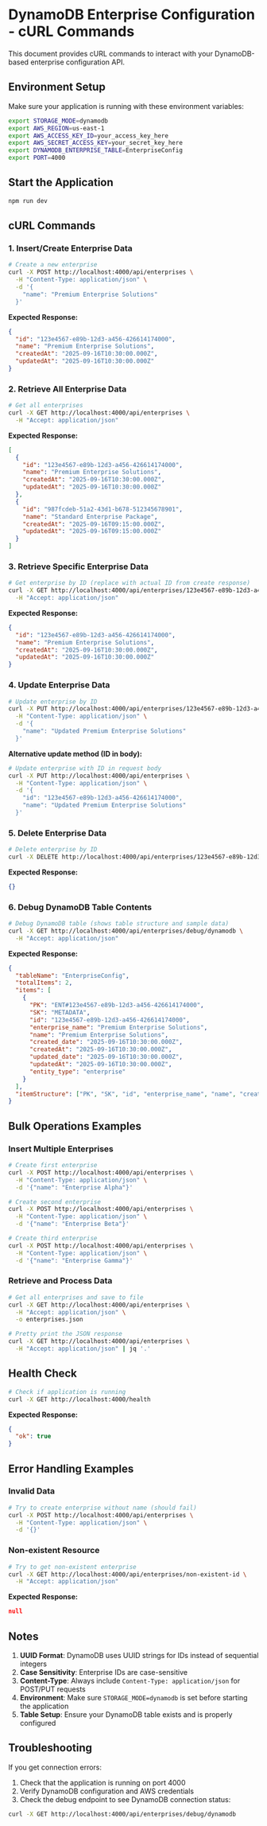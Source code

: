 # DynamoDB Enterprise Configuration - cURL Commands

This document provides cURL commands to interact with your DynamoDB-based enterprise configuration API.

## Environment Setup

Make sure your application is running with these environment variables:

```bash
export STORAGE_MODE=dynamodb
export AWS_REGION=us-east-1
export AWS_ACCESS_KEY_ID=your_access_key_here
export AWS_SECRET_ACCESS_KEY=your_secret_key_here
export DYNAMODB_ENTERPRISE_TABLE=EnterpriseConfig
export PORT=4000
```

## Start the Application

```bash
npm run dev
```

## cURL Commands

### 1. Insert/Create Enterprise Data

```bash
# Create a new enterprise
curl -X POST http://localhost:4000/api/enterprises \
  -H "Content-Type: application/json" \
  -d '{
    "name": "Premium Enterprise Solutions"
  }'
```

**Expected Response:**
```json
{
  "id": "123e4567-e89b-12d3-a456-426614174000",
  "name": "Premium Enterprise Solutions",
  "createdAt": "2025-09-16T10:30:00.000Z",
  "updatedAt": "2025-09-16T10:30:00.000Z"
}
```

### 2. Retrieve All Enterprise Data

```bash
# Get all enterprises
curl -X GET http://localhost:4000/api/enterprises \
  -H "Accept: application/json"
```

**Expected Response:**
```json
[
  {
    "id": "123e4567-e89b-12d3-a456-426614174000",
    "name": "Premium Enterprise Solutions",
    "createdAt": "2025-09-16T10:30:00.000Z",
    "updatedAt": "2025-09-16T10:30:00.000Z"
  },
  {
    "id": "987fcdeb-51a2-43d1-b678-512345678901",
    "name": "Standard Enterprise Package",
    "createdAt": "2025-09-16T09:15:00.000Z",
    "updatedAt": "2025-09-16T09:15:00.000Z"
  }
]
```

### 3. Retrieve Specific Enterprise Data

```bash
# Get enterprise by ID (replace with actual ID from create response)
curl -X GET http://localhost:4000/api/enterprises/123e4567-e89b-12d3-a456-426614174000 \
  -H "Accept: application/json"
```

**Expected Response:**
```json
{
  "id": "123e4567-e89b-12d3-a456-426614174000",
  "name": "Premium Enterprise Solutions",
  "createdAt": "2025-09-16T10:30:00.000Z",
  "updatedAt": "2025-09-16T10:30:00.000Z"
}
```

### 4. Update Enterprise Data

```bash
# Update enterprise by ID
curl -X PUT http://localhost:4000/api/enterprises/123e4567-e89b-12d3-a456-426614174000 \
  -H "Content-Type: application/json" \
  -d '{
    "name": "Updated Premium Enterprise Solutions"
  }'
```

**Alternative update method (ID in body):**
```bash
# Update enterprise with ID in request body
curl -X PUT http://localhost:4000/api/enterprises \
  -H "Content-Type: application/json" \
  -d '{
    "id": "123e4567-e89b-12d3-a456-426614174000",
    "name": "Updated Premium Enterprise Solutions"
  }'
```

### 5. Delete Enterprise Data

```bash
# Delete enterprise by ID
curl -X DELETE http://localhost:4000/api/enterprises/123e4567-e89b-12d3-a456-426614174000
```

**Expected Response:**
```json
{}
```

### 6. Debug DynamoDB Table Contents

```bash
# Debug DynamoDB table (shows table structure and sample data)
curl -X GET http://localhost:4000/api/enterprises/debug/dynamodb \
  -H "Accept: application/json"
```

**Expected Response:**
```json
{
  "tableName": "EnterpriseConfig",
  "totalItems": 2,
  "items": [
    {
      "PK": "ENT#123e4567-e89b-12d3-a456-426614174000",
      "SK": "METADATA",
      "id": "123e4567-e89b-12d3-a456-426614174000",
      "enterprise_name": "Premium Enterprise Solutions",
      "name": "Premium Enterprise Solutions",
      "created_date": "2025-09-16T10:30:00.000Z",
      "createdAt": "2025-09-16T10:30:00.000Z",
      "updated_date": "2025-09-16T10:30:00.000Z",
      "updatedAt": "2025-09-16T10:30:00.000Z",
      "entity_type": "enterprise"
    }
  ],
  "itemStructure": ["PK", "SK", "id", "enterprise_name", "name", "created_date", "createdAt", "updated_date", "updatedAt", "entity_type"]
}
```

## Bulk Operations Examples

### Insert Multiple Enterprises

```bash
# Create first enterprise
curl -X POST http://localhost:4000/api/enterprises \
  -H "Content-Type: application/json" \
  -d '{"name": "Enterprise Alpha"}'

# Create second enterprise
curl -X POST http://localhost:4000/api/enterprises \
  -H "Content-Type: application/json" \
  -d '{"name": "Enterprise Beta"}'

# Create third enterprise
curl -X POST http://localhost:4000/api/enterprises \
  -H "Content-Type: application/json" \
  -d '{"name": "Enterprise Gamma"}'
```

### Retrieve and Process Data

```bash
# Get all enterprises and save to file
curl -X GET http://localhost:4000/api/enterprises \
  -H "Accept: application/json" \
  -o enterprises.json

# Pretty print the JSON response
curl -X GET http://localhost:4000/api/enterprises \
  -H "Accept: application/json" | jq '.'
```

## Health Check

```bash
# Check if application is running
curl -X GET http://localhost:4000/health
```

**Expected Response:**
```json
{
  "ok": true
}
```

## Error Handling Examples

### Invalid Data

```bash
# Try to create enterprise without name (should fail)
curl -X POST http://localhost:4000/api/enterprises \
  -H "Content-Type: application/json" \
  -d '{}'
```

### Non-existent Resource

```bash
# Try to get non-existent enterprise
curl -X GET http://localhost:4000/api/enterprises/non-existent-id \
  -H "Accept: application/json"
```

**Expected Response:**
```json
null
```

## Notes

1. **UUID Format**: DynamoDB uses UUID strings for IDs instead of sequential integers
2. **Case Sensitivity**: Enterprise IDs are case-sensitive
3. **Content-Type**: Always include `Content-Type: application/json` for POST/PUT requests
4. **Environment**: Make sure `STORAGE_MODE=dynamodb` is set before starting the application
5. **Table Setup**: Ensure your DynamoDB table exists and is properly configured

## Troubleshooting

If you get connection errors:

1. Check that the application is running on port 4000
2. Verify DynamoDB configuration and AWS credentials
3. Check the debug endpoint to see DynamoDB connection status:

```bash
curl -X GET http://localhost:4000/api/enterprises/debug/dynamodb
```
